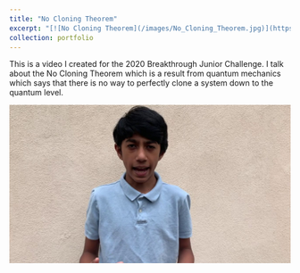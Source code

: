 ```yaml
---
title: "No Cloning Theorem"
excerpt: "[![No Cloning Theorem](/images/No_Cloning_Theorem.jpg)](https://www.youtube.com/watch?v=M7mODRwqci4)"
collection: portfolio
---
```


This is a video I created for the 2020 Breakthrough Junior Challenge. I talk about the No Cloning Theorem which is a result from quantum mechanics which says that there is no way to perfectly clone a system down to the quantum level.

[![No Cloning Theorem](/images/No_Cloning_Theorem.jpg)](https://www.youtube.com/watch?v=M7mODRwqci4)
